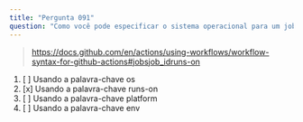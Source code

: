 ```yaml
---
title: "Pergunta 091"
question: "Como você pode especificar o sistema operacional para um job no GitHub Actions?"
---
```



> https://docs.github.com/en/actions/using-workflows/workflow-syntax-for-github-actions#jobsjob_idruns-on
1. [ ] Usando a palavra-chave os
1. [x] Usando a palavra-chave runs-on
1. [ ] Usando a palavra-chave platform
1. [ ] Usando a palavra-chave env

